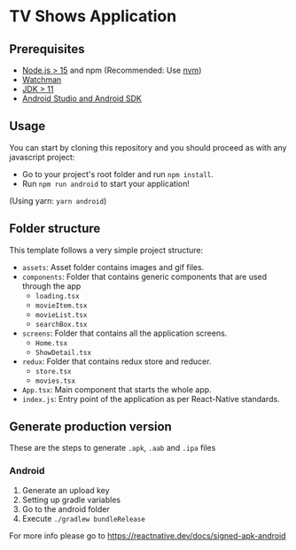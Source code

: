 # TV Shows Application

## Prerequisites

- [Node.js > 15](https://nodejs.org) and npm (Recommended: Use [nvm](https://github.com/nvm-sh/nvm))
- [Watchman](https://facebook.github.io/watchman)
- [JDK > 11](https://www.oracle.com/java/technologies/javase-jdk11-downloads.html)
- [Android Studio and Android SDK](https://developer.android.com/studio)

## Usage

You can start by cloning this repository and you should proceed as with any javascript project:

- Go to your project's root folder and run `npm install`.
- Run `npm run android` to start your application!

(Using yarn: `yarn android`)

## Folder structure

This template follows a very simple project structure:

- `assets`: Asset folder contains images and gif files.
- `components`: Folder that contains generic components that are used through the app
  - `loading.tsx`
  - `movieItem.tsx`
  - `movieList.tsx`
  - `searchBox.tsx`
- `screens`: Folder that contains all the application screens.
  - `Home.tsx`
  - `ShowDetail.tsx`
- `redux`: Folder that contains redux store and reducer.
  - `store.tsx`
  - `movies.tsx`
- `App.tsx`: Main component that starts the whole app.
- `index.js`: Entry point of the application as per React-Native standards.

## Generate production version

These are the steps to generate `.apk`, `.aab` and `.ipa` files

### Android

1. Generate an upload key
2. Setting up gradle variables
3. Go to the android folder
4. Execute `./gradlew bundleRelease`

For more info please go to https://reactnative.dev/docs/signed-apk-android

